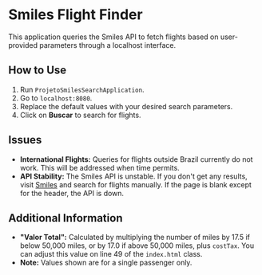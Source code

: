 # **Smiles Flight Finder**

This application queries the Smiles API to fetch flights based on user-provided parameters through a localhost interface.

## **How to Use**

1. Run `ProjetoSmilesSearchApplication`.
2. Go to `localhost:8080`.
3. Replace the default values with your desired search parameters.
4. Click on **Buscar** to search for flights.

## **Issues**

- **International Flights:** Queries for flights outside Brazil currently do not work. This will be addressed when time permits.
- **API Stability:** The Smiles API is unstable. If you don't get any results, visit [Smiles](https://www.smiles.com.br/home) and search for flights manually. If the page is blank except for the header, the API is down.

## **Additional Information**

- **"Valor Total":** Calculated by multiplying the number of miles by 17.5 if below 50,000 miles, or by 17.0 if above 50,000 miles, plus `costTax`. You can adjust this value on line 49 of the `index.html` class.
- **Note:** Values shown are for a single passenger only.
